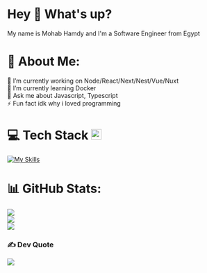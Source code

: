 <h1>Hey 👋 What's up?</h1>
<p align="left">My name is Mohab Hamdy and I'm a Software Engineer from Egypt</p>

###

# 💫 About Me:
🔭 I’m currently working on Node/React/Next/Nest/Vue/Nuxt<br>🌱 I’m currently learning Docker<br>💬 Ask me about Javascript, Typescript<br>⚡ Fun fact idk why i loved programming


# 💻 Tech Stack <img src="https://camo.githubusercontent.com/94b33bd991f6c3135af747bdf27361be43e797c0fce678b62ed5aef57e9d8bd7/68747470733a2f2f6d65646961322e67697068792e636f6d2f6d656469612f51737347456d706b79454f684243623765312f67697068792e6769663f6369643d656366303565343761306e336769316266716e74716d6f62386739616964316f796a327772336473336d67373030626c267269643d67697068792e676966" width="24" />
[![My Skills](https://skillicons.dev/icons?i=html,css,sass,bootstrap,tailwind,javascript,typescript,react,vue,next,nuxt,nodejs,express,deno,nestjs,postgres,mysql,sqlite,mongodb,prisma,postman,docker,vercel,linux&perline=8)](https://skillicons.dev)

# 📊 GitHub Stats:
![](https://github-readme-stats.vercel.app/api?username=mohabhg0&theme=react&hide_border=true&include_all_commits=false&count_private=false)<br/>
![](https://github-readme-streak-stats.herokuapp.com/?user=mohabhg0&theme=react&hide_border=true)<br/>
![](https://github-readme-stats.vercel.app/api/top-langs/?username=mohabhg0&theme=react&hide_border=true&include_all_commits=false&count_private=false&layout=compact)

### ✍️ Dev Quote
![](https://quotes-github-readme.vercel.app/api?type=horizontal&theme=light)
